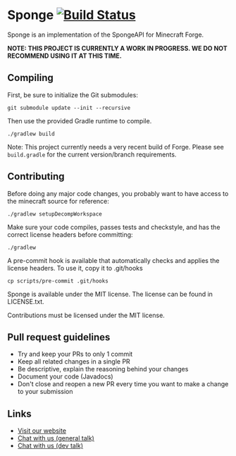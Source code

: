 # Sponge [![Build Status](https://api.travis-ci.org/SpongePowered/Sponge.png)](https://travis-ci.org/SpongePowered/Sponge/)

Sponge is an implementation of the SpongeAPI for Minecraft Forge.

**NOTE: THIS PROJECT IS CURRENTLY A WORK IN PROGRESS. WE DO NOT RECOMMEND USING IT AT THIS TIME.**

Compiling
---------

First, be sure to initialize the Git submodules:

    git submodule update --init --recursive

Then use the provided Gradle runtime to compile.

    ./gradlew build

Note: This project currently needs a very recent build of Forge. Please see `build.gradle` for the current version/branch requirements.

Contributing
------------

Before doing any major code changes, you probably want to have access to the minecraft source for reference:

    ./gradlew setupDecompWorkspace

Make sure your code compiles, passes tests and checkstyle, and has the correct license headers before committing:

    ./gradlew

A pre-commit hook is available that automatically checks and applies the license headers. To use it, copy it to .git/hooks

    cp scripts/pre-commit .git/hooks

Sponge is available under the MIT license. The license can be found in LICENSE.txt.

Contributions must be licensed under the MIT license.

Pull request guidelines
-----------------

* Try and keep your PRs to only 1 commit
* Keep all related changes in a single PR
* Be descriptive, explain the reasoning behind your changes
* Document your code (Javadocs)
* Don't close and reopen a new PR every time you want to make a change to your submission

Links
-----

* [Visit our website](http://www.spongepowered.org/)
* [Chat with us (general talk)](https://webchat.esper.net/?channels=sponge)
* [Chat with us (dev talk)](https://webchat.esper.net/?channels=spongedev)

